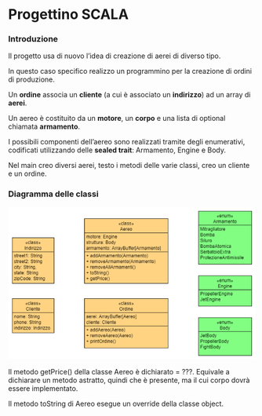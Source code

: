 # Progettino SCALA


### **Introduzione**

Il progetto usa di nuovo l’idea di creazione di aerei di diverso tipo.

In questo caso specifico realizzo un programmino per la creazione di ordini di produzione.

Un **ordine** associa un **cliente** (a cui è associato un **indirizzo**) ad un array di **aerei**. 

Un aereo è costituito da un **motore**, un **corpo** e una lista di optional chiamata **armamento**.

I possibili componenti dell’aereo sono realizzati tramite degli enumerativi,  codificati utilizzando delle **sealed trait**: Armamento, Engine e Body.

Nel main creo diversi aerei, testo i metodi delle varie classi, creo un cliente e un ordine.


### **Diagramma delle classi** 




![alt_text](Description/ClassDiagram.png "image_tooltip")


Il metodo getPrice() della classe Aereo è dichiarato = ???. Equivale a dichiarare un metodo astratto, quindi che è presente, ma il cui corpo dovrà essere implementato.

Il metodo toString di Aereo esegue un override della classe object.
